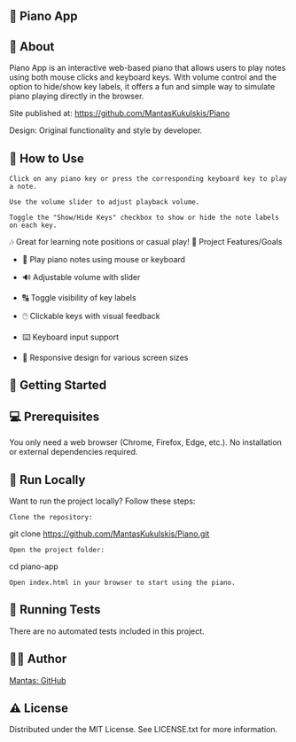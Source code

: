 ## 🎹 Piano App

## 🌟 About

Piano App is an interactive web-based piano that allows users to play notes using both mouse clicks and keyboard keys. With volume control and the option to hide/show key labels, it offers a fun and simple way to simulate piano playing directly in the browser.

Site published at: https://github.com/MantasKukulskis/Piano

Design: Original functionality and style by developer.

## 🎵 How to Use

    Click on any piano key or press the corresponding keyboard key to play a note.

    Use the volume slider to adjust playback volume.

    Toggle the "Show/Hide Keys" checkbox to show or hide the note labels on each key.

🎶 Great for learning note positions or casual play!
🎯 Project Features/Goals

- 🎼 Play piano notes using mouse or keyboard

- 🔊 Adjustable volume with slider

- 🔠 Toggle visibility of key labels

- 🖱️ Clickable keys with visual feedback

- ⌨️ Keyboard input support

- 📱 Responsive design for various screen sizes

## 🧰 Getting Started

## 💻 Prerequisites

You only need a web browser (Chrome, Firefox, Edge, etc.).
No installation or external dependencies required.

## 🏃 Run Locally

Want to run the project locally? Follow these steps:

    Clone the repository:

git clone https://github.com/MantasKukulskis/Piano.git

    Open the project folder:

cd piano-app

    Open index.html in your browser to start using the piano.

## 🧪 Running Tests

There are no automated tests included in this project.

## 👨‍💻 Author

[Mantas: GitHub](https://github.com/MantasKukulskis)

## ⚠️ License

Distributed under the MIT License. See LICENSE.txt for more information.
